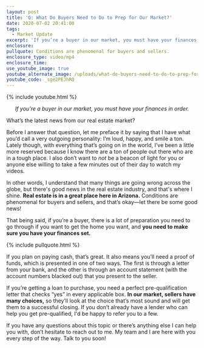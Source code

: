 ```yaml
---
layout: post
title: 'Q: What Do Buyers Need to Do to Prep for Our Market?'
date: 2020-07-02 20:41:00
tags:
  - Market Update
excerpt: 'If you’re a buyer in our market, you must have your finances in order.'
enclosure:
pullquote: Conditions are phenomenal for buyers and sellers.
enclosure_type: video/mp4
enclosure_time:
use_youtube_image: true
youtube_alternate_image: /uploads/what-do-buyers-need-to-do-to-prep-for-our-market-yt.jpg
youtube_code: _sge2PEJhRQ
---
```


{% include youtube.html %}

<p style="text-align:center"><em>If you’re a buyer in our market, you must have your finances in order.</em></p>

What’s the latest news from our real estate market?

Before I answer that question, let me preface it by saying that I have what you’d call a very outgoing personality: I’m loud, happy, and smile a ton. Lately though, with everything that’s going on in the world, I’ve been a little more reserved because I know there are a ton of people out there who are in a tough place. I also don’t want to *not* be a beacon of light for you or anyone else willing to take a few minutes out of their day to watch my videos.&nbsp;

In other words, I understand that many things are going wrong across the globe, but there's good news in the real estate industry, and that's where I shine. **Real estate is in a great place here in Arizona.** Conditions are phenomenal for buyers and sellers, and that’s okay—let there be some good news\!

That being said, if you’re a buyer, there is a lot of preparation you need to go through if you want to get the home you want, and **you need to make sure you have your finances set.**&nbsp;

{% include pullquote.html %}

If you plan on paying cash, that’s great. It also means you’ll need a proof of funds, which is presented in one of two ways. The first is through a letter from your bank, and the other is through an account statement (with the account numbers blacked out) that you present to the seller.&nbsp;

If you’re getting a loan to purchase, you need a perfect pre-qualification letter that checks “yes” in every applicable box. **In our market, sellers have many choices,** so they’ll look at the choice that’s most sound and will get them to a successful closing. If you don’t already have a lender who can help you get pre-qualified, I'd be happy to refer you to a few.

If you have any questions about this topic or there’s anything else I can help you with, don’t hesitate to reach out to me. My team and I are here with you every step of the way. Talk to you soon\!&nbsp;